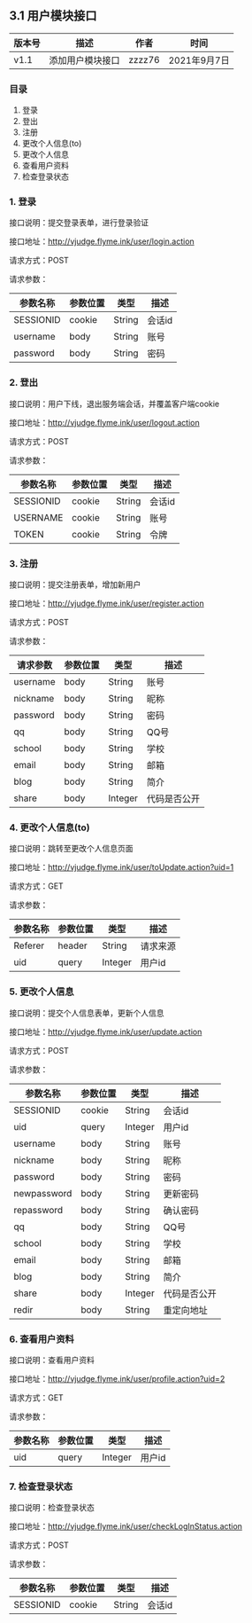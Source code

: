 ## 3.1 用户模块接口

| 版本号 | 描述             | 作者   | 时间         |
| ------ | ---------------- | ------ | ------------ |
| v1.1   | 添加用户模块接口 | zzzz76 | 2021年9月7日 |



### 目录

1. 登录
2. 登出
3. 注册
4. 更改个人信息(to)
5. 更改个人信息
6. 查看用户资料
7. 检查登录状态



### 1. 登录

接口说明：提交登录表单，进行登录验证

接口地址：http://vjudge.flyme.ink/user/login.action

请求方式：POST

请求参数：

| 参数名称  | 参数位置 | 类型   | 描述   |
| --------- | -------- | ------ | ------ |
| SESSIONID | cookie   | String | 会话id |
| username  | body     | String | 账号   |
| password  | body     | String | 密码   |





### 2. 登出

接口说明：用户下线，退出服务端会话，并覆盖客户端cookie

接口地址：http://vjudge.flyme.ink/user/logout.action

请求方式：POST

请求参数：

| 参数名称  | 参数位置 | 类型   | 描述   |
| --------- | -------- | ------ | ------ |
| SESSIONID | cookie   | String | 会话id |
| USERNAME  | cookie   | String | 账号   |
| TOKEN     | cookie   | String | 令牌   |



### 3. 注册

接口说明：提交注册表单，增加新用户

接口地址：http://vjudge.flyme.ink/user/register.action

请求方式：POST

请求参数：

| 请求参数 | 参数位置 | 类型    | 描述         |
| -------- | -------- | ------- | ------------ |
| username | body     | String  | 账号         |
| nickname | body     | String  | 昵称         |
| password | body     | String  | 密码         |
| qq       | body     | String  | QQ号         |
| school   | body     | String  | 学校         |
| email    | body     | String  | 邮箱         |
| blog     | body     | String  | 简介         |
| share    | body     | Integer | 代码是否公开 |



### 4. 更改个人信息(to)

接口说明：跳转至更改个人信息页面

接口地址：http://vjudge.flyme.ink/user/toUpdate.action?uid=1

请求方式：GET

请求参数：

| 参数名称 | 参数位置 | 类型    | 描述     |
| -------- | -------- | ------- | -------- |
| Referer  | header   | String  | 请求来源 |
| uid      | query    | Integer | 用户id   |



### 5. 更改个人信息

接口说明：提交个人信息表单，更新个人信息

接口地址：http://vjudge.flyme.ink/user/update.action

请求方式：POST

请求参数：

| 参数名称    | 参数位置 | 类型    | 描述         |
| ----------- | -------- | ------- | ------------ |
| SESSIONID   | cookie   | String  | 会话id       |
| uid         | query    | Integer | 用户id       |
| username    | body     | String  | 账号         |
| nickname    | body     | String  | 昵称         |
| password    | body     | String  | 密码         |
| newpassword | body     | String  | 更新密码     |
| repassword  | body     | String  | 确认密码     |
| qq          | body     | String  | QQ号         |
| school      | body     | String  | 学校         |
| email       | body     | String  | 邮箱         |
| blog        | body     | String  | 简介         |
| share       | body     | Integer | 代码是否公开 |
| redir       | body     | String  | 重定向地址   |



### 6. 查看用户资料

接口说明：查看用户资料

接口地址：http://vjudge.flyme.ink/user/profile.action?uid=2

请求方式：GET

请求参数：

| 参数名称 | 参数位置 | 类型    | 描述   |
| -------- | -------- | ------- | ------ |
| uid      | query    | Integer | 用户id |



### 7. 检查登录状态

接口说明：检查登录状态

接口地址：http://vjudge.flyme.ink/user/checkLogInStatus.action

请求方式：POST

请求参数：

| 参数名称  | 参数位置 | 类型   | 描述   |
| --------- | -------- | ------ | ------ |
| SESSIONID | cookie   | String | 会话id |
